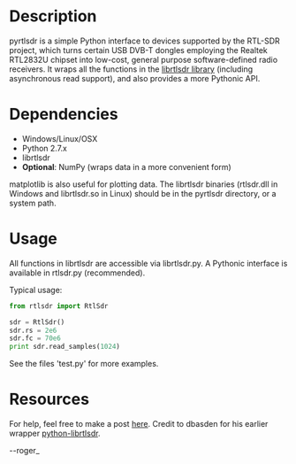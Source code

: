 # Description

pyrtlsdr is a simple Python interface to devices supported by the RTL-SDR project, which turns certain USB DVB-T dongles 
employing the Realtek RTL2832U chipset into low-cost, general purpose software-defined radio receivers. It wraps all the 
functions in the [librtlsdr library](http://sdr.osmocom.org/trac/wiki/rtl-sdr) (including asynchronous read support), 
and also provides a more Pythonic API.

# Dependencies

* Windows/Linux/OSX
* Python 2.7.x
* librtlsdr
* **Optional**: NumPy (wraps data in a more convenient form)

matplotlib is also useful for plotting data. The librtlsdr binaries (rtlsdr.dll in Windows and librtlsdr.so in Linux) 
should be in the pyrtlsdr directory, or a system path.

# Usage

All functions in librtlsdr are accessible via librtlsdr.py. A Pythonic interface is available in rtlsdr.py (recommended).

Typical usage:

```python
from rtlsdr import RtlSdr

sdr = RtlSdr()
sdr.rs = 2e6
sdr.fc = 70e6
print sdr.read_samples(1024)
```

See the files 'test.py' for more examples.

# Resources

For help, feel free to make a post [here](http://redd.it/skvdi). Credit to dbasden for his earlier wrapper 
[python-librtlsdr](https://github.com/dbasden/python-librtlsdr).

--roger_
